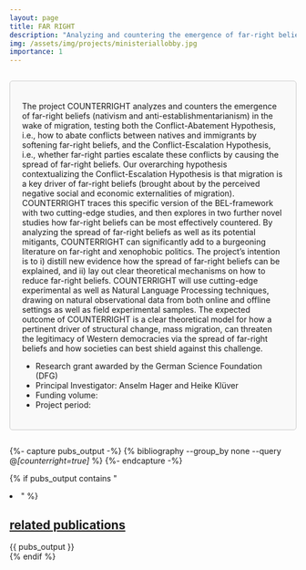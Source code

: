 ```yaml
---
layout: page
title: FAR RIGHT
description: "Analyzing and countering the emergence of far-right beliefs in the wake of migration"
img: /assets/img/projects/ministeriallobby.jpg
importance: 1
---
```


<div style="border: 1px solid #ccc; border-radius: 5px; padding: 1.5em; margin: 2em 0; background-color: #f9f9f9;">

  <p> The project COUNTERRIGHT analyzes and counters the emergence of far-right beliefs (nativism and anti-establishmentarianism) in the wake of migration, testing both the Conflict-Abatement Hypothesis, i.e., how to abate conflicts between natives and immigrants by softening far-right beliefs, and the Conflict-Escalation Hypothesis, i.e., whether far-right parties escalate these conflicts by causing the spread of far-right beliefs. Our overarching hypothesis contextualizing the Conflict-Escalation Hypothesis is that migration is a key driver of far-right beliefs (brought about by the perceived negative social and economic externalities of migration). COUNTERRIGHT traces this specific version of the BEL-framework with two cutting-edge studies, and then explores in two further novel studies how far-right beliefs can be most effectively countered. By analyzing the spread of far-right beliefs as well as its potential mitigants, COUNTERRIGHT can significantly add to a burgeoning literature on far-right and xenophobic politics. The project’s intention is to i) distill new evidence how the spread of far-right beliefs can be explained, and ii) lay out clear theoretical mechanisms on how to reduce far-right beliefs. COUNTERRIGHT will use cutting-edge experimental as well as Natural Language Processing techniques, drawing on natural observational data from both online and offline settings as well as field experimental samples. The expected outcome of COUNTERRIGHT is a clear theoretical model for how a pertinent driver of structural change, mass migration, can threaten the legitimacy of Western democracies via the spread of far-right beliefs and how societies can best shield against this challenge.</p>

  <ul>
    <li>Research grant awarded by the German Science Foundation (DFG)</li>
    <li>Principal Investigator: Anselm Hager and Heike Klüver</li>
    <li>Funding volume:</li>
    <li>Project period:</li>
  </ul>

</div>

{%- capture pubs_output -%}
  {% bibliography --group_by none --query @*[counterright=true]* %}
{%- endcapture -%}

{% if pubs_output contains "<li>" %}
  <div>
    <h2>
      <a href="{{ '/publications/' | relative_url }}" style="color: inherit">
        related publications
      </a>
    </h2>
    <div class="publications">
      {{ pubs_output }}
    </div>
  </div>
{% endif %}